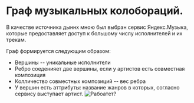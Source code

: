 # Граф музыкальных колобораций.
В качестве источника дыннх мною был выбран сервис Яндекс.Музыка, которые предоставляет доступ к большому числу исполнителей и их трекам.

Граф формируется следующим образом:
 - Вершины --  уникальные исполнители
 - Ребро соеденияет две вершины, если у артистов есть совместная композиция
 - Колличество совместных композиций -- вес ребра
 - У вершин есть аттрибуты: название жанров в которых, согласно сервису выступает артист.
![Рабоатет?](https://i.ibb.co/MBQnb9d/Screenshot-2020-03-18-at-22-59-52.png)

